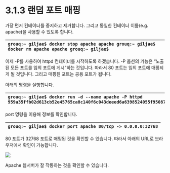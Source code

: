 # 3.1.3 랜덤 포트 매핑

가장 먼저 컨테이너를 중지하고 제거합니다. 그리고 동일한 컨테이너 이름\(e.g. apache\)을 사용할 수 있도록 합니다.

| `grouq:~ giljae$ docker stop apache apache grouq:~ giljae$ docker rm apache apache grouq:~ giljae$` |
| :--- |


이제 -P를 사용하여 httpd 컨테이너를 시작하도록 하겠습니다. -P 옵션의 기능은 “노출된 모든 포트를 임의 포트에 게시"하는 것입니다. 따라서 80 포트는 임의 포트에 매핑되게 될 것입니다. 그리고 매핑된 포트는 공용 포트가 됩니다.

아래의 명령을 실행합니다.

| `grouq:~ giljae$ docker run -d --name apache -P httpd 959a35ffb02d613cb52e45765ca8c140f6c043deeed6a6398524055f950876cd` |
| :--- |


port 명령을 이용해 정보를 확인합니다.

| `grouq:~ giljae$ docker port apache 80/tcp -> 0.0.0.0:32768` |
| :--- |


80 포트가 32768 포트로 매핑된 것을 확인할 수 있습니다. 따라서 아래의 URL로 브라우저에서 확인이 가능합니다.

![](https://lh3.googleusercontent.com/IkZz17xiYJYMPG_57ATawMzsYXHPRqOaVM8vws8gTqn3ycLDbWBoMAAJOpDrvxovG-YkK_6JOcYXzCoIAHYveseS313iEO_Js62RZwVoscc0VQYFevhvd_y-3ROwbGaUxnPUvtKK)

Apache 웹서버가 잘 작동하는 것을 확인할 수 있습니다.

